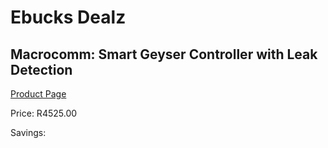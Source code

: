 
# Ebucks Dealz
## Macrocomm: Smart Geyser Controller with Leak Detection
[Product Page](https://www.ebucks.com/web/shop/productSelected.do?prodId=1206023425&catId=1178920455)

Price: R4525.00

Savings: 


	